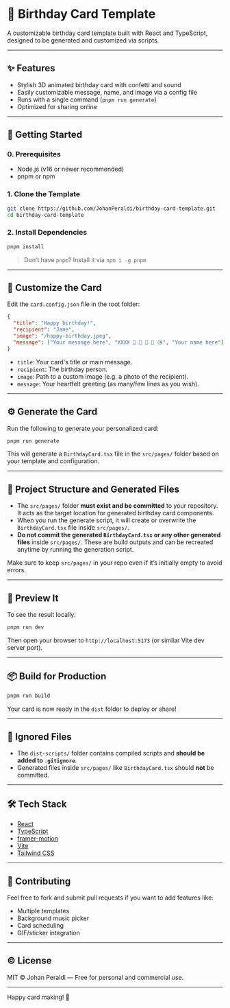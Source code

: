 # 🎉 Birthday Card Template

A customizable birthday card template built with React and TypeScript, designed to be generated and customized via scripts.

---

## ✨ Features

- Stylish 3D animated birthday card with confetti and sound
- Easily customizable message, name, and image via a config file
- Runs with a single command (`pnpm run generate`)
- Optimized for sharing online

---

## 🚀 Getting Started

### 0. Prerequisites

- Node.js (v16 or newer recommended)
- pnpm or npm

### 1. Clone the Template

```bash
git clone https://github.com/JohanPeraldi/birthday-card-template.git
cd birthday-card-template
```

### 2. Install Dependencies

```bash
pnpm install
```

> Don’t have `pnpm`? Install it via `npm i -g pnpm`

---

## 🎨 Customize the Card

Edit the `card.config.json` file in the root folder:

```json
{
  "title": "Happy birthday!",
  "recipient": "Jane",
  "image": "/happy-birthday.jpeg",
  "message": ["Your message here", "XXXX 🎂 🎁 🎈 🥳 😘", "Your name here"]
}
```

- `title`: Your card's title or main message.
- `recipient`: The birthday person.
- `image`: Path to a custom image (e.g. a photo of the recipient).
- `message`: Your heartfelt greeting (as many/few lines as you wish).

---

## ⚙️ Generate the Card

Run the following to generate your personalized card:

```bash
pnpm run generate
```

This will generate a `BirthdayCard.tsx` file in the `src/pages/` folder based on your template and configuration.

---

## 📁 Project Structure and Generated Files

- The `src/pages/` folder **must exist and be committed** to your repository. It acts as the target location for generated birthday card components.
- When you run the generate script, it will create or overwrite the `BirthdayCard.tsx` file inside `src/pages/`.
- **Do not commit the generated `BirthdayCard.tsx` or any other generated files** inside `src/pages/`. These are build outputs and can be recreated anytime by running the generation script.

Make sure to keep `src/pages/` in your repo even if it’s initially empty to avoid errors.

---

## 👀 Preview It

To see the result locally:

```bash
pnpm run dev
```

Then open your browser to `http://localhost:5173` (or similar Vite dev server port).

---

## 📦 Build for Production

```bash
pnpm run build
```

Your card is now ready in the `dist` folder to deploy or share!

---

## 🚫 Ignored Files

- The `dist-scripts/` folder contains compiled scripts and **should be added to `.gitignore`**.
- Generated files inside `src/pages/` like `BirthdayCard.tsx` should **not** be committed.

---

## 🛠️ Tech Stack

- [React](https://reactjs.org/)
- [TypeScript](https://www.typescriptlang.org/)
- [framer-motion](https://www.framer.com/motion/)
- [Vite](https://vitejs.dev/)
- [Tailwind CSS](https://tailwindcss.com/)

---

## 🤝 Contributing

Feel free to fork and submit pull requests if you want to add features like:

- Multiple templates
- Background music picker
- Card scheduling
- GIF/sticker integration

---

## © License

MIT © Johan Peraldi — Free for personal and commercial use.

---

Happy card making! 💌
